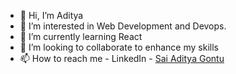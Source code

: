 - 👋 Hi, I’m Aditya
- 👀 I’m interested in Web Development and Devops.
- 🌱 I’m currently learning React 
- 💞️ I’m looking to collaborate to enhance my skills
- 📫 How to reach me - LinkedIn - [Sai Aditya Gontu](https://www.linkedin.com/in/sai-aditya-gontu-83082b216/)

<!---
Aditya-Ak44/Aditya-Ak44 is a ✨ special ✨ repository because its `README.md` (this file) appears on your GitHub profile.
You can click the Preview link to take a look at your changes.
--->
